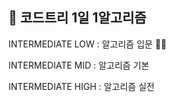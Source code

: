 ## 🌱 코드트리 1일 1알고리즘

INTERMEDIATE LOW : 알고리즘 입문 🏃‍♂️<br>

INTERMEDIATE MID : 알고리즘 기본<br>

INTERMEDIATE HIGH : 알고리즘 실전<br><br>
